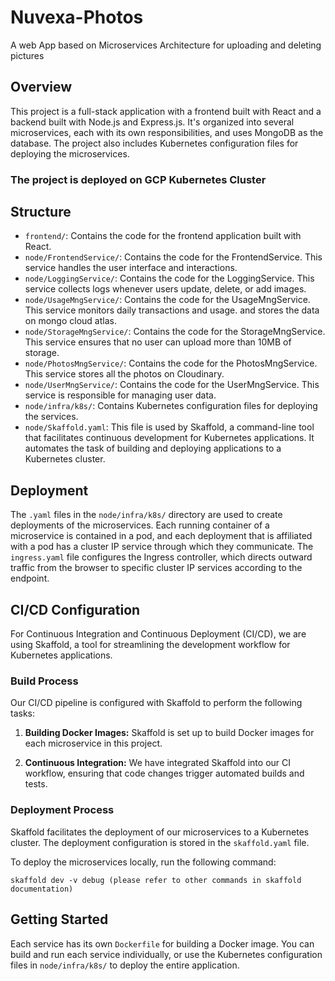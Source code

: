 # Nuvexa-Photos
A web App based on Microservices Architecture for uploading and deleting pictures
## Overview

This project is a full-stack application with a frontend built with React and a backend built with Node.js and Express.js. It's organized into several microservices, each with its own responsibilities, and uses MongoDB as the database. The project also includes Kubernetes configuration files for deploying the microservices.
### The project is deployed on GCP Kubernetes Cluster

## Structure

- `frontend/`: Contains the code for the frontend application built with React.
- `node/FrontendService/`: Contains the code for the FrontendService. This service handles the user interface and interactions.
- `node/LoggingService/`: Contains the code for the LoggingService. This service collects logs whenever users update, delete, or add images.
- `node/UsageMngService/`: Contains the code for the UsageMngService. This service monitors daily transactions and usage. and stores the data on mongo cloud atlas.
- `node/StorageMngService/`: Contains the code for the StorageMngService. This service ensures that no user can upload more than 10MB of storage.
- `node/PhotosMngService/`: Contains the code for the PhotosMngService. This service stores all the photos on Cloudinary.
- `node/UserMngService/`: Contains the code for the UserMngService. This service is responsible for managing user data.
- `node/infra/k8s/`: Contains Kubernetes configuration files for deploying the services.
- `node/Skaffold.yaml`: This file is used by Skaffold, a command-line tool that facilitates continuous development for Kubernetes applications. It automates the task of building and deploying applications to a Kubernetes cluster.

## Deployment

The `.yaml` files in the `node/infra/k8s/` directory are used to create deployments of the microservices. Each running container of a microservice is contained in a pod, and each deployment that is affiliated with a pod has a cluster IP service through which they communicate. The `ingress.yaml` file configures the Ingress controller, which directs outward traffic from the browser to specific cluster IP services according to the endpoint.

## CI/CD Configuration

For Continuous Integration and Continuous Deployment (CI/CD), we are using Skaffold, a tool for streamlining the development workflow for Kubernetes applications.

### Build Process

Our CI/CD pipeline is configured with Skaffold to perform the following tasks:

1. **Building Docker Images:** Skaffold is set up to build Docker images for each microservice in this project.

2. **Continuous Integration:** We have integrated Skaffold into our CI workflow, ensuring that code changes trigger automated builds and tests.

### Deployment Process

Skaffold facilitates the deployment of our microservices to a Kubernetes cluster. The deployment configuration is stored in the `skaffold.yaml` file.

To deploy the microservices locally, run the following command:

```skaffold dev -v debug (please refer to other commands in skaffold documentation)```

## Getting Started

Each service has its own `Dockerfile` for building a Docker image. You can build and run each service individually, or use the Kubernetes configuration files in `node/infra/k8s/` to deploy the entire application.

